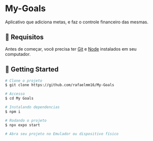 # My-Goals

Aplicativo que adiciona metas, e faz o controle financeiro das mesmas.

## :closed_book: Requisitos ##

Antes de começar, você precisa ter [Git](https://git-scm.com) e [Node](https://nodejs.org/en/) instalados em seu computador.

## :checkered_flag: Getting Started ##

```bash
# Clone o projeto
$ git clone https://github.com/rafaelmm16/My-Goals

# Accesso
$ cd My Goals

# Instalando dependencias
$ npm i

# Rodando o projeto
$ npx expo start

# Abra seu projeto no Emulador ou dispositivo físico
```
